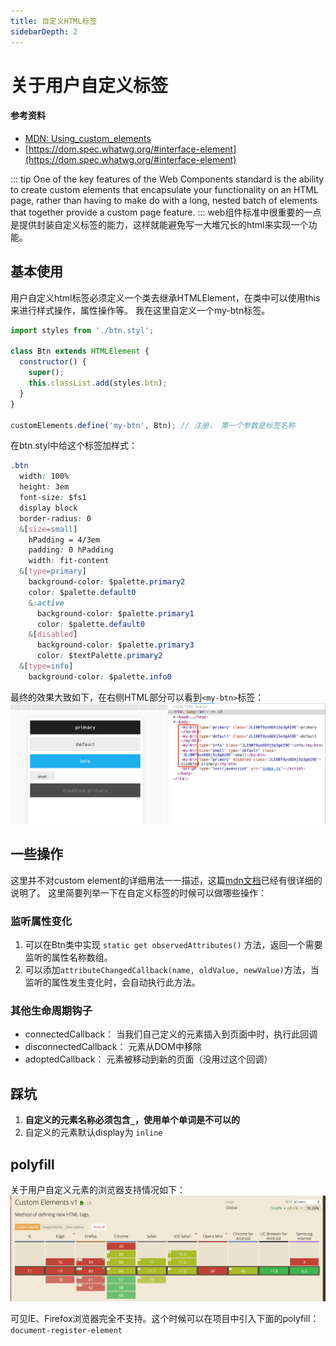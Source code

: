 ```yaml
---
title: 自定义HTML标签
sidebarDepth: 2
---
```

# 关于用户自定义标签

#### 参考资料
+ [MDN: Using_custom_elements](https://developer.mozilla.org/en-US/docs/Web/Web_Components/Using_custom_elements)
+ [https://dom.spec.whatwg.org/#interface-element](https://dom.spec.whatwg.org/#interface-element)

::: tip
One of the key features of the Web Components standard is the ability to create custom elements that encapsulate your functionality on an HTML page, rather than having to make do with a long, nested batch of elements that together provide a custom page feature. 
:::
web组件标准中很重要的一点是提供封装自定义标签的能力，这样就能避免写一大堆冗长的html来实现一个功能。
## 基本使用
用户自定义html标签必须定义一个类去继承HTMLElement，在类中可以使用this来进行样式操作，属性操作等。
我在这里自定义一个my-btn标签。
```javascript
import styles from './btn.styl';

class Btn extends HTMLElement {
  constructor() {
    super();
    this.classList.add(styles.btn);
  }
}

customElements.define('my-btn', Btn); // 注册， 第一个参数是标签名称

```
在btn.styl中给这个标签加样式： 

```css
.btn
  width: 100%
  height: 3em
  font-size: $fs1
  display block
  border-radius: 0
  &[size=small]
    hPadding = 4/3em
    padding: 0 hPadding
    width: fit-content
  &[type=primary]
    background-color: $palette.primary2
    color: $palette.default0
    &:active
      background-color: $palette.primary1
      color: $palette.default0
    &[disabled]
      background-color: $palette.primary3
      color: $textPalette.primary2
  &[type=info]
    background-color: $palette.info0
```
最终的效果大致如下，在右侧HTML部分可以看到`<my-btn>`标签：
![btn](../.vuepress/public/images/btns.png)

## 一些操作
这里并不对custom element的详细用法一一描述，这篇[mdn文档](https://developer.mozilla.org/en-US/docs/Web/Web_Components/Using_custom_elements)已经有很详细的说明了。
这里简要列举一下在自定义标签的时候可以做哪些操作：
### 监听属性变化
1. 可以在Btn类中实现 `static get observedAttributes()` 方法，返回一个需要监听的属性名称数组。
2. 可以添加`attributeChangedCallback(name, oldValue, newValue)`方法，当监听的属性发生变化时，会自动执行此方法。

### 其他生命周期钩子

+ connectedCallback： 当我们自己定义的元素插入到页面中时，执行此回调
+ disconnectedCallback： 元素从DOM中移除
+ adoptedCallback： 元素被移动到新的页面（没用过这个回调）

## 踩坑

1. **自定义的元素名称必须包含`_`，使用单个单词是不可以的**
2. 自定义的元素默认display为 `inline`

## polyfill
关于用户自定义元素的浏览器支持情况如下：
![custom-element-support.png](../.vuepress/public/images/custom-element-support.png)

可见IE、Firefox浏览器完全不支持。这个时候可以在项目中引入下面的polyfill：`document-register-element`



